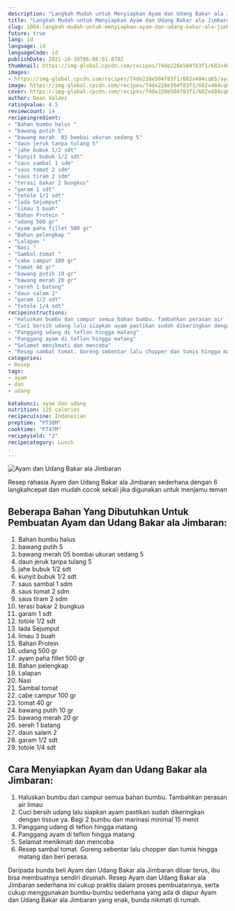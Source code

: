```yaml
---
description: "Langkah Mudah untuk Menyiapkan Ayam dan Udang Bakar ala Jimbaran Anti Gagal"
title: "Langkah Mudah untuk Menyiapkan Ayam dan Udang Bakar ala Jimbaran Anti Gagal"
slug: 1064-langkah-mudah-untuk-menyiapkan-ayam-dan-udang-bakar-ala-jimbaran-anti-gagal
future: true
lang: id
language: id
languageCode: id
publishDate: 2021-10-30T06:06:01.878Z 
thumbnail: https://img-global.cpcdn.com/recipes/74de228e504f83f1/682x484cq65/ayam-dan-udang-bakar-ala-jimbaran-foto-resep-utama.png
images:
- https://img-global.cpcdn.com/recipes/74de228e504f83f1/682x484cq65/ayam-dan-udang-bakar-ala-jimbaran-foto-resep-utama.png
image: https://img-global.cpcdn.com/recipes/74de228e504f83f1/682x484cq65/ayam-dan-udang-bakar-ala-jimbaran-foto-resep-utama.png
cover: https://img-global.cpcdn.com/recipes/74de228e504f83f1/682x484cq65/ayam-dan-udang-bakar-ala-jimbaran-foto-resep-utama.png
author: Dean Valdez
ratingvalue: 4.5
reviewcount: 14
recipeingredient:
- "Bahan bumbu halus "
- "bawang putih 5"
- "bawang merah  05 bombai ukuran sedang 5"
- "daun jeruk tanpa tulang 5"
- "jahe bubuk 1/2 sdt"
- "kunyit bubuk 1/2 sdt"
- "saus sambal 1 sdm"
- "saus tomat 2 sdm"
- "saus tiram 2 sdm"
- "terasi bakar 2 bungkus"
- "garam 1 sdt"
- "totole 1/2 sdt"
- "lada Sejumput"
- "limau 3 buah"
- "Bahan Protein "
- "udang 500 gr"
- "ayam paha fillet 500 gr"
- "Bahan pelengkap "
- "Lalapan "
- "Nasi "
- "Sambal tomat "
- "cabe campur 100 gr"
- "tomat 40 gr"
- "bawang putih 10 gr"
- "bawang merah 20 gr"
- "sereh 1 batang"
- "daun salam 2"
- "garam 1/2 sdt"
- "totole 1/4 sdt"
recipeinstructions:
- "Haluskan bumbu dan campur semua bahan bumbu. Tambahkan perasan air limau"
- "Cuci bersih udang lalu siapkan ayam pastikan sudah dikeringkan dengan tissue ya. Bagi 2 bumbu dan marinasi minimal 15 menit"
- "Panggang udang di teflon hingga matang"
- "Panggang ayam di teflon hingga matang"
- "Selamat menikmati dan mencoba"
- "Resep sambal tomat. Goreng sebentar lalu chopper dan tumis hingga matang dan beri perasa."
categories:
- Resep
tags:
- ayam
- dan
- udang

katakunci: ayam dan udang 
nutrition: 125 calories
recipecuisine: Indonesian
preptime: "PT38M"
cooktime: "PT47M"
recipeyield: "2"
recipecategory: Lunch
. 
---
```



![Ayam dan Udang Bakar ala Jimbaran](https://img-global.cpcdn.com/recipes/74de228e504f83f1/682x484cq65/ayam-dan-udang-bakar-ala-jimbaran-foto-resep-utama.png)

Resep rahasia Ayam dan Udang Bakar ala Jimbaran  sederhana dengan 6 langkahcepat dan mudah cocok sekali jika digunakan untuk menjamu teman

<!--inarticleads1-->

## Beberapa Bahan Yang Dibutuhkan Untuk Pembuatan Ayam dan Udang Bakar ala Jimbaran:

1. Bahan bumbu halus 
1. bawang putih 5
1. bawang merah  05 bombai ukuran sedang 5
1. daun jeruk tanpa tulang 5
1. jahe bubuk 1/2 sdt
1. kunyit bubuk 1/2 sdt
1. saus sambal 1 sdm
1. saus tomat 2 sdm
1. saus tiram 2 sdm
1. terasi bakar 2 bungkus
1. garam 1 sdt
1. totole 1/2 sdt
1. lada Sejumput
1. limau 3 buah
1. Bahan Protein 
1. udang 500 gr
1. ayam paha fillet 500 gr
1. Bahan pelengkap 
1. Lalapan 
1. Nasi 
1. Sambal tomat 
1. cabe campur 100 gr
1. tomat 40 gr
1. bawang putih 10 gr
1. bawang merah 20 gr
1. sereh 1 batang
1. daun salam 2
1. garam 1/2 sdt
1. totole 1/4 sdt



<!--inarticleads2-->

## Cara Menyiapkan Ayam dan Udang Bakar ala Jimbaran:

1. Haluskan bumbu dan campur semua bahan bumbu. Tambahkan perasan air limau
1. Cuci bersih udang lalu siapkan ayam pastikan sudah dikeringkan dengan tissue ya. Bagi 2 bumbu dan marinasi minimal 15 menit
1. Panggang udang di teflon hingga matang
1. Panggang ayam di teflon hingga matang
1. Selamat menikmati dan mencoba
1. Resep sambal tomat. Goreng sebentar lalu chopper dan tumis hingga matang dan beri perasa.




Daripada bunda beli  Ayam dan Udang Bakar ala Jimbaran  diluar terus, ibu  bisa membuatnya sendiri dirumah. Resep  Ayam dan Udang Bakar ala Jimbaran  sederhana ini cukup praktis dalam proses pembuatannya, serta cukup menggunakan bumbu-bumbu sederhana yang ada di dapur  Ayam dan Udang Bakar ala Jimbaran  yang enak, bunda nikmati di rumah.
